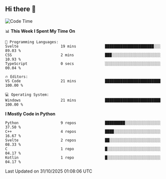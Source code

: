 ## Hi there 👋

<!--START_SECTION:waka-->
![Code Time](http://img.shields.io/badge/Code%20Time-203%20hrs%2015%20mins-blue)

📊 **This Week I Spent My Time On** 

```text
💬 Programming Languages: 
Svelte                   19 mins             ██████████████████████░░░   89.03 % 
CSS                      2 mins              ███░░░░░░░░░░░░░░░░░░░░░░   10.93 % 
TypeScript               0 secs              ░░░░░░░░░░░░░░░░░░░░░░░░░   00.04 % 

🔥 Editors: 
VS Code                  21 mins             █████████████████████████   100.00 % 

💻 Operating System: 
Windows                  21 mins             █████████████████████████   100.00 % 
```

**I Mostly Code in Python** 

```text
Python                   9 repos             █████████░░░░░░░░░░░░░░░░   37.50 % 
C++                      4 repos             ████░░░░░░░░░░░░░░░░░░░░░   16.67 % 
Svelte                   2 repos             ██░░░░░░░░░░░░░░░░░░░░░░░   08.33 % 
C                        1 repo              █░░░░░░░░░░░░░░░░░░░░░░░░   04.17 % 
Kotlin                   1 repo              █░░░░░░░░░░░░░░░░░░░░░░░░   04.17 % 
```




 Last Updated on 31/10/2025 01:08:06 UTC
<!--END_SECTION:waka-->
